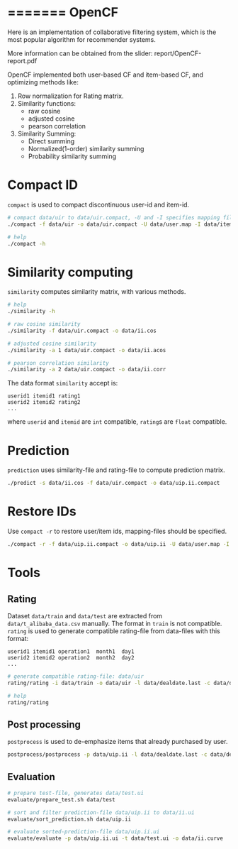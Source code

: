 =======
OpenCF
======

Here is an implementation of collaborative filtering system, which is the most popular algorithm for recommender systems.

More information can be obtained from the slider: report/OpenCF-report.pdf

OpenCF implemented both user-based CF and item-based CF, and optimizing methods like:

1. Row normalization for Rating matrix.
2. Similarity functions:
    * raw cosine
    * adjusted cosine
    * pearson correlation
3. Similarity Summing:
    * Direct summing
    * Normalized(1-order) similarity summing
    * Probability similarity summing

# Compact ID

`compact` is used to compact discontinuous user-id and item-id.

```bash
# compact data/uir to data/uir.compact, -U and -I specifies mapping file names, which is used to restore ids.
./compact -f data/uir -o data/uir.compact -U data/user.map -I data/item.map

# help
./compact -h
```

# Similarity computing

`similarity` computes similarity matrix, with various methods. 

```bash
# help
./similarity -h

# raw cosine similarity
./similarity -f data/uir.compact -o data/ii.cos

# adjusted cosine similarity
./similarity -a 1 data/uir.compact -o data/ii.acos

# pearson correlation similarity
./similarity -a 2 data/uir.compact -o data/ii.corr
```

The data format `similarity` accept is:

```
userid1 itemid1 rating1
userid2 itemid2 rating2
...
```

where `userid` and `itemid` are `int` compatible, `rating`s are `float` compatible.

# Prediction

`prediction` uses similarity-file and rating-file to compute prediction matrix.

```bash
./predict -s data/ii.cos -f data/uir.compact -o data/uip.ii.compact
```

# Restore IDs

Use `compact -r` to restore user/item ids, mapping-files should be specified.

```bash
./compact -r -f data/uip.ii.compact -o data/uip.ii -U data/user.map -I data/item.map 
```

# Tools

## Rating 

Dataset `data/train` and `data/test` are extracted from `data/t_alibaba_data.csv` manually. The format in `train` is not compatible. `rating` is used to generate compatible rating-file from data-files with this format:

```
userid1 itemid1 operation1  month1  day1
userid2 itemid2 operation2  month2  day2
...
```

```bash
# generate compatible rating-file: data/uir
rating/rating -i data/train -o data/uir -l data/dealdate.last -c data/deal.count

# help
rating/rating
```

## Post processing

`postprocess` is used to de-emphasize items that already purchased by user.

```bash
postprocess/postprocess -p data/uip.ii -l data/dealdate.last -c data/deal.count -o data/uip.ii.mod
```

## Evaluation

```bash
# prepare test-file, generates data/test.ui
evaluate/prepare_test.sh data/test

# sort and filter prediction-file data/uip.ii to data/ii.ui
evaluate/sort_prediction.sh data/uip.ii

# evaluate sorted-prediction-file data/uip.ii.ui
evaluate/evaluate -p data/uip.ii.ui -t data/test.ui -o data/ii.curve
```

